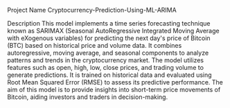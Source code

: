 Project Name
Cryptocurrency-Prediction-Using-ML-ARIMA

Description
This model implements a time series forecasting technique known as SARIMAX (Seasonal AutoRegressive Integrated Moving Average with eXogenous variables) for predicting the next day's price of Bitcoin (BTC) based on historical price and volume data. It combines autoregressive, moving average, and seasonal components to analyze patterns and trends in the cryptocurrency market. The model utilizes features such as open, high, low, close prices, and trading volume to generate predictions. It is trained on historical data and evaluated using Root Mean Squared Error (RMSE) to assess its predictive performance. The aim of this model is to provide insights into short-term price movements of Bitcoin, aiding investors and traders in decision-making.



